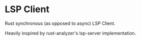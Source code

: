 # LSP Client

Rust synchronous (as opposed to async) LSP Client.

Heavily inspired by rust-analyzer's lsp-server implementation.
